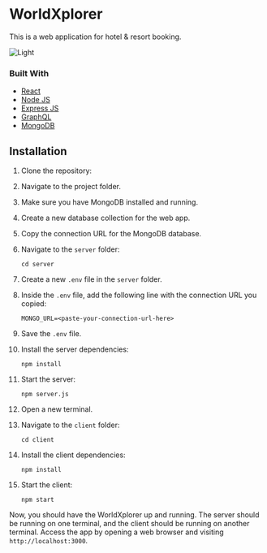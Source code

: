 
# WorldXplorer
This is a web application for hotel & resort booking.

![Light](https://github.com/siddhantdixit/WorldXplorer/assets/22856752/2cb423ea-e7b9-46cd-8cbd-ee5561d363c0)

### Built With
* [React](https://reactjs.org/)
* [Node JS](https://nodejs.org/en/)
* [Express JS](https://expressjs.com/)
* [GraphQL](https://graphql.org/)
* [MongoDB](https://www.mongodb.com/)



## Installation

1. Clone the repository:


2. Navigate to the project folder.

3. Make sure you have MongoDB installed and running.

4. Create a new database collection for the web app.

5. Copy the connection URL for the MongoDB database.

6. Navigate to the `server` folder:

    ```
    cd server
    ```

7. Create a new `.env` file in the `server` folder.

8. Inside the `.env` file, add the following line with the connection URL you copied:

    ```
    MONGO_URL=<paste-your-connection-url-here>
    ```



9. Save the `.env` file.

10. Install the server dependencies:
    ```
    npm install
    ```

11. Start the server:
    ```
    npm server.js
    ```

12. Open a new terminal.

13. Navigate to the `client` folder:
    ```
    cd client
    ```

14. Install the client dependencies:
    ```
    npm install
    ```

15. Start the client:
    ```
    npm start
    ```

Now, you should have the WorldXplorer up and running. The server should be running on one terminal, and the client should be running on another terminal. Access the app by opening a web browser and visiting `http://localhost:3000`.
